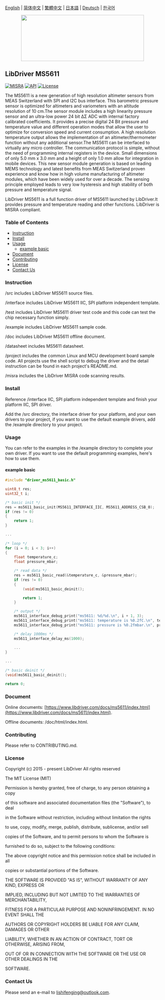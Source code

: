 [English](/README.md) | [ 简体中文](/README_zh-Hans.md) | [繁體中文](/README_zh-Hant.md) | [日本語](/README_ja.md) | [Deutsch](/README_de.md) | [한국어](/README_ko.md)

<div align=center>
<img src="/doc/image/logo.svg" width="400" height="150"/>
</div>

## LibDriver MS5611

[![MISRA](https://img.shields.io/badge/misra-compliant-brightgreen.svg)](/misra/README.md) [![API](https://img.shields.io/badge/api-reference-blue.svg)](https://www.libdriver.com/docs/ms5611/index.html) [![License](https://img.shields.io/badge/license-MIT-brightgreen.svg)](/LICENSE)

The MS5611 is a new generation of high resolution altimeter sensors from MEAS Switzerland with SPI and I2C bus interface. This barometric pressure sensor is optimized for altimeters and variometers with an altitude resolution of 10 cm.The sensor module includes a high linearity pressure sensor and an ultra-low power 24 bit ΔΣ ADC with internal factory calibrated coefficients. It provides a precise digital 24 Bit pressure and temperature value and different operation modes that allow the user to optimize for conversion speed and current consumption. A high resolution temperature output allows the implementation of an altimeter/thermometer function without any additional sensor.The MS5611 can be interfaced to virtually any micro controller. The communication protocol is simple, without the need of programming internal registers in the device. Small dimensions of only 5.0 mm x 3.0 mm and a height of only 1.0 mm allow for integration in mobile devices. This new sensor module generation is based on leading MEMS technology and latest benefits from MEAS Switzerland proven experience and know how in high volume manufacturing of altimeter modules, which have been widely used for over a decade. The sensing principle employed leads to very low hysteresis and high stability of both pressure and temperature signal.

LibDriver MS5611 is a full function driver of MS5611 launched by LibDriver.It provides pressure and temperature reading and other functions. LibDriver is MISRA compliant.

### Table of Contents

  - [Instruction](#Instruction)
  - [Install](#Install)
  - [Usage](#Usage)
    - [example basic](#example-basic)
  - [Document](#Document)
  - [Contributing](#Contributing)
  - [License](#License)
  - [Contact Us](#Contact-Us)

### Instruction

/src includes LibDriver MS5611 source files.

/interface includes LibDriver MS5611 IIC, SPI platform independent template.

/test includes LibDriver MS5611 driver test code and this code can test the chip necessary function simply.

/example includes LibDriver MS5611 sample code.

/doc includes LibDriver MS5611 offline document.

/datasheet includes MS5611 datasheet.

/project includes the common Linux and MCU development board sample code. All projects use the shell script to debug the driver and the detail instruction can be found in each project's README.md.

/misra includes the LibDriver MISRA code scanning results.

### Install

Reference /interface IIC, SPI platform independent template and finish your platform IIC, SPI driver.

Add the /src directory, the interface driver for your platform, and your own drivers to your project, if you want to use the default example drivers, add the /example directory to your project.

### Usage

You can refer to the examples in the /example directory to complete your own driver. If you want to use the default programming examples, here's how to use them.

#### example basic

```C
#include "driver_ms5611_basic.h"

uint8_t res;
uint32_t i;

/* basic init */
res = ms5611_basic_init(MS5611_INTERFACE_IIC, MS5611_ADDRESS_CSB_0);
if (res != 0)
{
    return 1;
}

...
    
/* loop */
for (i = 0; i < 3; i++)
{
    float temperature_c;
    float pressure_mbar;

    /* read data */
    res = ms5611_basic_read(&temperature_c, &pressure_mbar);
    if (res != 0)
    {
        (void)ms5611_basic_deinit();

        return 1;
    }

    /* output */
    ms5611_interface_debug_print("ms5611: %d/%d.\n", i + 1, 3);
    ms5611_interface_debug_print("ms5611: temperature is %0.2fC.\n", temperature_c);
    ms5611_interface_debug_print("ms5611: pressure is %0.2fmbar.\n", pressure_mbar);

    /* delay 1000ms */
    ms5611_interface_delay_ms(1000);
    
    ...
}

...
    
/* basic deinit */
(void)ms5611_basic_deinit();

return 0;
```

### Document

Online documents: [https://www.libdriver.com/docs/ms5611/index.html](https://www.libdriver.com/docs/ms5611/index.html).

Offline documents: /doc/html/index.html.

### Contributing

Please refer to CONTRIBUTING.md.

### License

Copyright (c) 2015 - present LibDriver All rights reserved



The MIT License (MIT) 



Permission is hereby granted, free of charge, to any person obtaining a copy

of this software and associated documentation files (the "Software"), to deal

in the Software without restriction, including without limitation the rights

to use, copy, modify, merge, publish, distribute, sublicense, and/or sell

copies of the Software, and to permit persons to whom the Software is

furnished to do so, subject to the following conditions: 



The above copyright notice and this permission notice shall be included in all

copies or substantial portions of the Software. 



THE SOFTWARE IS PROVIDED "AS IS", WITHOUT WARRANTY OF ANY KIND, EXPRESS OR

IMPLIED, INCLUDING BUT NOT LIMITED TO THE WARRANTIES OF MERCHANTABILITY,

FITNESS FOR A PARTICULAR PURPOSE AND NONINFRINGEMENT. IN NO EVENT SHALL THE

AUTHORS OR COPYRIGHT HOLDERS BE LIABLE FOR ANY CLAIM, DAMAGES OR OTHER

LIABILITY, WHETHER IN AN ACTION OF CONTRACT, TORT OR OTHERWISE, ARISING FROM,

OUT OF OR IN CONNECTION WITH THE SOFTWARE OR THE USE OR OTHER DEALINGS IN THE

SOFTWARE. 

### Contact Us

Please send an e-mail to lishifenging@outlook.com.